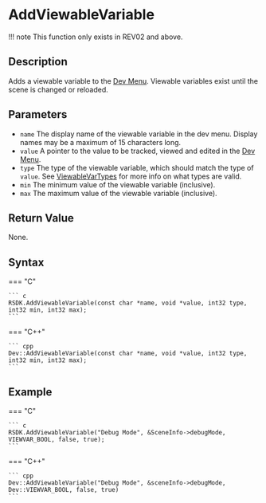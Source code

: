 # AddViewableVariable

!!! note
    This function only exists in REV02 and above.

## Description
Adds a viewable variable to the [Dev Menu](../../Overview/DevMenu.md). Viewable variables exist until the scene is changed or reloaded.

## Parameters
- `name`
The display name of the viewable variable in the dev menu. Display names may be a maximum of 15 characters long.
- `value`
A pointer to the value to be tracked, viewed and edited in the [Dev Menu](../../Overview/DevMenu.md).
- `type`
The type of the viewable variable, which should match the type of `value`. See [ViewableVarTypes](TODO) for more info on what types are valid.
- `min`
The minimum value of the viewable variable (inclusive).
- `max`
The maximum value of the viewable variable (inclusive).

## Return Value
None.

## Syntax
=== "C"

	``` c
	RSDK.AddViewableVariable(const char *name, void *value, int32 type, int32 min, int32 max);
	```

=== "C++"

	``` cpp
	Dev::AddViewableVariable(const char *name, void *value, int32 type, int32 min, int32 max);
	```

## Example
=== "C"

	``` c
	RSDK.AddViewableVariable("Debug Mode", &SceneInfo->debugMode, VIEWVAR_BOOL, false, true);
	```

=== "C++"

	``` cpp
	Dev::AddViewableVariable("Debug Mode", &sceneInfo->debugMode, Dev::VIEWVAR_BOOL, false, true)
	```